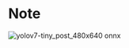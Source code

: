 # Note
![yolov7-tiny_post_480x640 onnx](https://user-images.githubusercontent.com/33194443/178132416-ed253097-b26c-465e-870a-85753299ab12.png)
